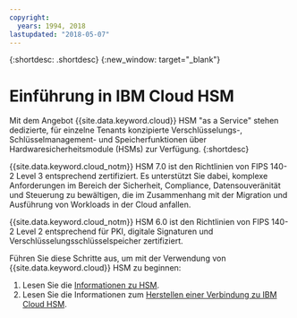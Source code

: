 ```yaml
---
copyright:
  years: 1994, 2018
lastupdated: "2018-05-07"
---
```


{:shortdesc: .shortdesc}
{:new_window: target="_blank"}

# Einführung in IBM Cloud HSM
Mit dem Angebot {{site.data.keyword.cloud}} HSM "as a Service" stehen dedizierte, für einzelne Tenants konzipierte Verschlüsselungs-, Schlüsselmanagement- und Speicherfunktionen über Hardwaresicherheitsmodule (HSMs) zur Verfügung.
{:shortdesc}

{{site.data.keyword.cloud_notm}} HSM 7.0 ist den Richtlinien von FIPS 140-2 Level 3 entsprechend zertifiziert. Es unterstützt Sie dabei, komplexe Anforderungen im Bereich der Sicherheit, Compliance, Datensouveränität und Steuerung zu bewältigen, die im Zusammenhang mit der Migration und Ausführung von Workloads in der Cloud anfallen.
 
{{site.data.keyword.cloud_notm}} HSM 6.0 ist den Richtlinien von FIPS 140-2 Level 2 entsprechend für PKI, digitale Signaturen und Verschlüsselungsschlüsselspeicher zertifiziert. 

Führen Sie diese Schritte aus, um mit der Verwendung von {{site.data.keyword.cloud}} HSM zu beginnen:
1. Lesen Sie die [Informationen zu HSM](about.html).
2. Lesen Sie die Informationen zum [Herstellen einer Verbindung zu IBM Cloud HSM](connecting_to_hsm.html).


